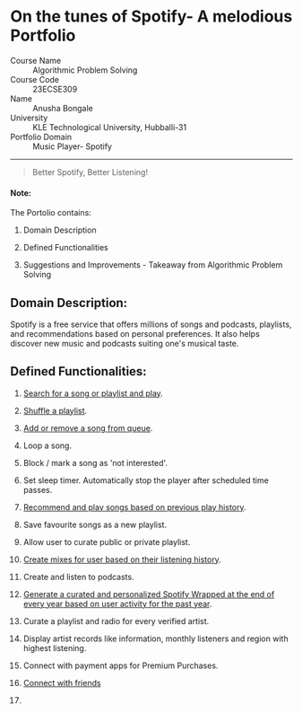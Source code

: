 # On the tunes of Spotify- A melodious Portfolio
<dl>
<dt>Course Name</dt>
<dd>Algorithmic Problem Solving</dd>
<dt>Course Code</dt>
<dd>23ECSE309</dd>
<dt>Name</dt>
<dd>Anusha Bongale</dd>
<dt>University</dt>
<dd>KLE Technological University, Hubballi-31</dd>
<dt>Portfolio Domain</dt>
<dd>Music Player- Spotify</dd>
</dl>


* * *

> Better Spotify, Better Listening!


#### Note:
The Portolio contains:

1. Domain Description
   
3. Defined Functionalities
   
5. Suggestions and Improvements - Takeaway from Algorithmic Problem Solving


## Domain Description:

Spotify is a free service that offers millions of songs and podcasts, playlists, and recommendations based on personal preferences. It also helps discover new music and podcasts suiting one's musical taste.

## Defined Functionalities:
1. [Search for a song or playlist and play](/pages/search_for_song.md).

2. [Shuffle a playlist](/pages/shuffle_playlist.md).
   
3. [Add or remove a song from queue](/pages/insert_remove_queue.md).

4. Loop a song.

5. Block / mark a song as 'not interested'.

6. Set sleep timer. Automatically stop the player after scheduled time passes.

7. [Recommend and play songs based on previous play history](/pages/recommend_song.md).

8. Save favourite songs as a new playlist.

9. Allow user to curate public or private playlist.

10. [Create mixes for user based on their listening history](/pages/create_a_mix.md).

11. Create and listen to podcasts.

12. [Generate a curated and personalized Spotify Wrapped at the end of every year based on user activity for the past year](/pages/spotify_wrapped.md).

13. Curate a playlist and radio for every verified artist.

14. Display artist records like information, monthly listeners and region with highest listening.

15. Connect with payment apps for Premium Purchases.

16. [Connect with friends](/pages/friends.md)
17. 
